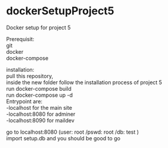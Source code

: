 # dockerSetupProject5
Docker setup for project 5 

Prerequisit:  
git  
docker  
docker-compose

installation:  
pull this repository,  
inside the new folder follow the installation process of project 5  
run docker-compose build  
run docker-compose up -d  
Entrypoint are:  
-localhost for the main site  
-localhost:8080 for adminer  
-localhost:8090 for maildev  

go to localhost:8080 (user: root /pswd: root /db: test )  
import setup.db and you should be good to go
